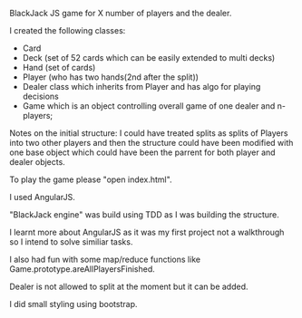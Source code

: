 BlackJack JS game for X number of players and the dealer.

I created the following classes:

- Card
- Deck (set of 52 cards which can be easily extended to multi decks)
- Hand (set of cards)
- Player (who has two hands(2nd after the split))
- Dealer class which inherits from Player and has algo for playing decisions
- Game which is an object controlling overall game of one dealer and n-players;

Notes on the initial structure:
I could have treated splits as splits of Players into two other players and then the structure could have been modified with one base object which could have been the parrent for both player and dealer objects.

To play the game please "open index.html".

I used AngularJS. 

"BlackJack engine" was build using TDD as I was building the structure.

I learnt more about AngularJS as it was my first project not a walkthrough so I intend to solve similiar tasks.

I also had fun with some map/reduce functions like Game.prototype.areAllPlayersFinished.

Dealer is not allowed to split at the moment but it can be added.

I did small styling using bootstrap.



